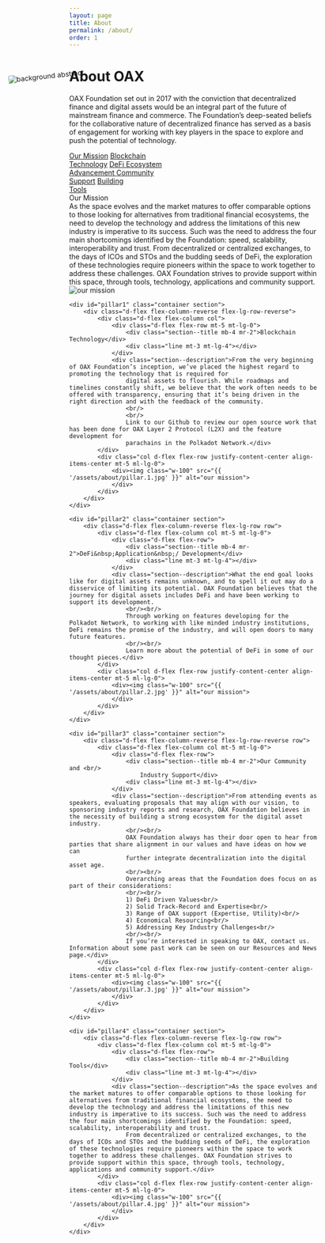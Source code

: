 ```yaml
---
layout: page
title: About
permalink: /about/
order: 1
---
```

<div class="container d-flex flex-column">
    <div class="d-flex d-flex flex-column flex-lg-row row flex-grow-1" style="z-index: 1;">
        <h1 class="page-title blue1 col">
            <div class="animate__animated animate__fadeInUp">About OAX
            </div> 
        </h1>
        <p class="page-subheading col">OAX Foundation set out in 2017 with the conviction that decentralized finance and digital assets would be an integral part of the future of mainstream finance and commerce. The Foundation’s deep-seated beliefs for the collaborative nature of decentralized finance has served as a basis of engagement for working with key players in the space to explore and push the potential of technology.
        </p>
    </div>
    <div class="d-none d-lg-flex flex-row flex-wrap anchors w-50" style="z-index: 1;">
        <a href="#our-mision" class="mr-4 go-to-anchor">Our Mission</a>
        <a href="#pillar1" class="mr-4 go-to-anchor">Blockchain<br/>Technology</a>
        <a href="#pillar2" class="mr-4 go-to-anchor">DeFi Ecosystem<br/>Advancement </a>
        <a href="#pillar3" class="mr-4 go-to-anchor">Community<br/>Support</a>
        <a href="#pillar4" class="mr-4 go-to-anchor">Building<br/>Tools</a>
    </div>
    <img src="{{ '/assets/deco.3.png' | prepend: site.url }}" alt="background abstract" 
        class="d-none d-lg-block"
        style="pointer-events: none; position: absolute; transform: rotate(-6deg) translate(130px, -234px); left: 0;">
</div>
<div class="bg-white pt-5 mt-5 sections">
    <div id="our-mission" class="container section">
        <div class="d-flex flex-column-reverse flex-lg-row row">
            <div class="d-flex flex-column col mt-5 mt-lg-0">
                <div class="d-flex flex-row">
                    <div class="section--title mb-4 mr-2">Our Mission</div>
                    <div class="line mt-3 mt-lg-2"></div>
                </div>
                <div class="section--description">As the space evolves and the market matures to offer comparable options to those looking for alternatives from traditional financial ecosystems, the need to develop the technology and address the limitations of this new industry is imperative to its success. Such was the need to address the four main shortcomings identified by the Foundation: speed, scalability, interoperability and trust.
                    From decentralized or centralized exchanges, to the days of ICOs and STOs and the budding seeds of DeFi, the exploration of these technologies require pioneers within the space to work together to address these challenges. OAX Foundation strives to provide support within this space, through tools, technology, applications and community support.</div>
            </div>
            <div class="col d-flex flex-row justify-content-center align-items-center mt-5 ml-lg-0">
                <div><img class="w-100" src="{{ '/assets/about/our-mission.jpg' }}" alt="our mission">
                </div>
            </div>
        </div>
    </div>

    <div id="pillar1" class="container section">
        <div class="d-flex flex-column-reverse flex-lg-row-reverse">
            <div class="d-flex flex-column col">
                <div class="d-flex flex-row mt-5 mt-lg-0">
                    <div class="section--title mb-4 mr-2">Blockchain Technology</div>
                    <div class="line mt-3 mt-lg-4"></div>
                </div>
                <div class="section--description">From the very beginning of OAX Foundation’s inception, we’ve placed the highest regard to promoting the technology that is required for
                    digital assets to flourish. While roadmaps and timelines constantly shift, we believe that the work often needs to be offered with transparency, ensuring that it’s being driven in the right direction and with the feedback of the community.
                    <br/>
                    <br/>
                    Link to our Github to review our open source work that has been done for OAX Layer 2 Protocol (L2X) and the feature development for
                    parachains in the Polkadot Network.</div>
            </div>
            <div class="col d-flex flex-row justify-content-center align-items-center mt-5 ml-lg-0">
                <div><img class="w-100" src="{{ '/assets/about/pillar.1.jpg' }}" alt="our mission">
                </div>
            </div>
        </div>
    </div>

    <div id="pillar2" class="container section">
        <div class="d-flex flex-column-reverse flex-lg-row row">
            <div class="d-flex flex-column col mt-5 mt-lg-0">
                <div class="d-flex flex-row">
                    <div class="section--title mb-4 mr-2">DeFi&nbsp;Application&nbsp;/ Development</div>
                    <div class="line mt-3 mt-lg-4"></div>
                </div>
                <div class="section--description">What the end goal looks like for digital assets remains unknown, and to spell it out may do a disservice of limiting its potential. OAX Foundation believes that the journey for digital assets includes DeFi and have been working to support its development.
                    <br/><br/>
                    Through working on features developing for the Polkadot Network, to working with like minded industry institutions, DeFi remains the promise of the industry, and will open doors to many future features.
                    <br/><br/>
                    Learn more about the potential of DeFi in some of our thought pieces.</div>
            </div>
            <div class="col d-flex flex-row justify-content-center align-items-center mt-5 ml-lg-0">
                <div><img class="w-100" src="{{ '/assets/about/pillar.2.jpg' }}" alt="our mission">
                </div>
            </div>
        </div>
    </div>

    <div id="pillar3" class="container section">
        <div class="d-flex flex-column-reverse flex-lg-row-reverse row">
            <div class="d-flex flex-column col mt-5 mt-lg-0">
                <div class="d-flex flex-row">
                    <div class="section--title mb-4 mr-2">Our Community and <br/>
                        Industry Support</div>
                    <div class="line mt-3 mt-lg-4"></div>
                </div>
                <div class="section--description">From attending events as speakers, evaluating proposals that may align with our vision, to sponsoring industry reports and research, OAX Foundation believes in the necessity of building a strong ecosystem for the digital asset industry.
                    <br/><br/>
                    OAX Foundation always has their door open to hear from parties that share alignment in our values and have ideas on how we can
                    further integrate decentralization into the digital asset age.
                    <br/><br/>
                    Overarching areas that the Foundation does focus on as part of their considerations:
                    <br/><br/>
                    1) DeFi Driven Values<br/>
                    2) Solid Track-Record and Expertise<br/>
                    3) Range of OAX support (Expertise, Utility)<br/>
                    4) Economical Resourcing<br/>
                    5) Addressing Key Industry Challenges<br/>
                    <br/><br/>
                    If you’re interested in speaking to OAX, contact us. Information about some past work can be seen on our Resources and News page.</div>
            </div>
            <div class="col d-flex flex-row justify-content-center align-items-center mt-5 ml-lg-0">
                <div><img class="w-100" src="{{ '/assets/about/pillar.3.jpg' }}" alt="our mission">
                </div>
            </div>
        </div>
    </div>

    <div id="pillar4" class="container section">
        <div class="d-flex flex-column-reverse flex-lg-row row">
            <div class="d-flex flex-column col mt-5 mt-lg-0">
                <div class="d-flex flex-row">
                    <div class="section--title mb-4 mr-2">Building Tools</div>
                    <div class="line mt-3 mt-lg-4"></div>
                </div>
                <div class="section--description">As the space evolves and the market matures to offer comparable options to those looking for alternatives from traditional financial ecosystems, the need to develop the technology and address the limitations of this new industry is imperative to its success. Such was the need to address the four main shortcomings identified by the Foundation: speed, scalability, interoperability and trust.
                    From decentralized or centralized exchanges, to the days of ICOs and STOs and the budding seeds of DeFi, the exploration of these technologies require pioneers within the space to work together to address these challenges. OAX Foundation strives to provide support within this space, through tools, technology, applications and community support.</div>
            </div>
            <div class="col d-flex flex-row justify-content-center align-items-center mt-5 ml-lg-0">
                <div><img class="w-100" src="{{ '/assets/about/pillar.4.jpg' }}" alt="our mission">
                </div>
            </div>
        </div>
    </div>
</div>